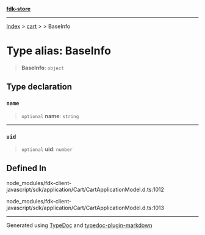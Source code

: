 [**fdk-store**](../../../README.md)
***

[Index](../../../API.md) > [cart](../../README.md) > [<internal>](../README.md) > BaseInfo

# Type alias: BaseInfo

> **BaseInfo**: `object`

## Type declaration

### `name`

> `optional` **name**: `string`

***

### `uid`

> `optional` **uid**: `number`

## Defined In

node\_modules/fdk-client-javascript/sdk/application/Cart/CartApplicationModel.d.ts:1012

node\_modules/fdk-client-javascript/sdk/application/Cart/CartApplicationModel.d.ts:1013

***
Generated using [TypeDoc](https://typedoc.org/) and [typedoc-plugin-markdown](https://www.npmjs.com/package/typedoc-plugin-markdown)
